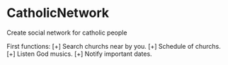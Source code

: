 # CatholicNetwork
Create social network for catholic people

First functions:
[+] Search churchs near by you.
[+] Schedule of churchs.
[+] Listen God musics.
[+] Notify important dates.
